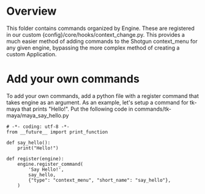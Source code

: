 # Overview
This folder contains commands organized by Engine. These are registered in our custom {config}/core/hooks/context_change.py. This provides a much easier method of adding commands to the Shotgun context_menu for any given engine, bypassing the more complex method of creating a custom Application.

# Add your own commands
To add your own commands, add a python file with a register command that takes engine as an argument. As an example, let's setup a command for tk-maya that prints "Hello!". Put the following code in commands/tk-maya/maya_say_hello.py

```
# -*- coding: utf-8 -*-
from __future__ import print_function

def say_hello():
    print("Hello!")

def register(engine):
    engine.register_command(
        'Say Hello!',
        say_hello,
        {"type": "context_menu", "short_name": "say_hello"},
    )
```
